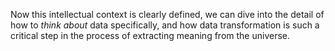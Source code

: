 Now this intellectual context is clearly defined, we can dive into the detail of how to *think about* data specifically, and how data transformation is such a critical step in the process of extracting meaning from the universe.